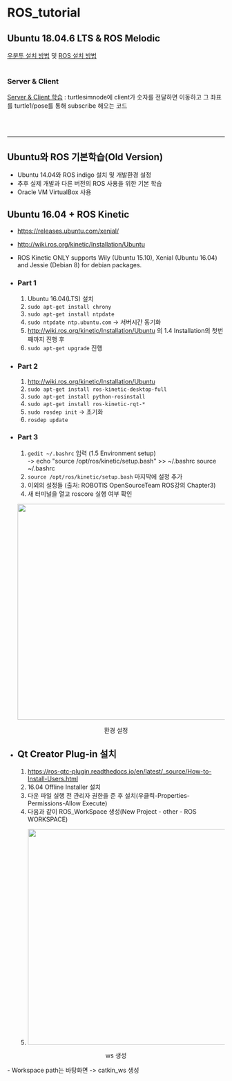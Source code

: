 # ROS_tutorial

## Ubuntu 18.04.6 LTS & ROS Melodic
[우분투 설치 방법](https://lee-jaewon.github.io/categories/Ubuntu/) 및 [ROS 설치 방법](https://lee-jaewon.github.io/categories/ROS/)<br>
<br>

### Server & Client
[Server & Client 학습](https://github.com/Lee-JaeWon/ROS_tutorial/tree/main/src/seminar_3) : turtlesimnode에 client가 숫자를 전달하면 이동하고 그 좌표를 turtle1/pose를 통해 subscribe 해오는 코드<br>


<br><br>

---
## Ubuntu와 ROS 기본학습(Old Version)
- Ubuntu 14.04와 ROS indigo 설치 및 개발환경 설정
- 추후 실제 개발과 다른 버전의 ROS 사용을 위한 기본 학습  
- Oracle VM VirtualBox 사용  

## Ubuntu 16.04 + ROS Kinetic
- https://releases.ubuntu.com/xenial/
- http://wiki.ros.org/kinetic/Installation/Ubuntu
- ROS Kinetic ONLY supports Wily (Ubuntu 15.10), Xenial (Ubuntu 16.04) and Jessie (Debian 8) for debian packages.  

- ### Part 1
  1. Ubuntu 16.04(LTS) 설치
  2. `sudo apt-get install chrony`  
  3. `sudo apt-get install ntpdate`  
  4. `sudo ntpdate ntp.ubuntu.com` -> 서버시간 동기화  
  5. http://wiki.ros.org/kinetic/Installation/Ubuntu 의 1.4 Installation의 첫번째까지 진행 후  
  6. `sudo apt-get upgrade` 진행  

- ### Part 2
  1. http://wiki.ros.org/kinetic/Installation/Ubuntu
  2. `sudo apt-get install ros-kinetic-desktop-full`
  3. `sudo apt-get install python-rosinstall`  
  4. `sudo apt-get install ros-kinetic-rqt-*`  
  5. `sudo rosdep init` -> 초기화
  6. `rosdep update` 

- ### Part 3
  1. `gedit ~/.bashrc` 입력 (1.5 Environment setup)  
  -> echo "source /opt/ros/kinetic/setup.bash" >> ~/.bashrc
source ~/.bashrc  
  2. `source /opt/ros/kinetic/setup.bash` 마지막에 설정 추가
  3. 이외의 설정들 (출처: ROBOTIS OpenSourceTeam ROS강의 Chapter3)
  4. 새 터미널을 열고 roscore 실행 여부 확인
  <p align="center"><img src="https://user-images.githubusercontent.com/72693388/108215795-0f7e9b80-7175-11eb-886e-74784c013b50.png" width="500px"></p>  
<p align="center"> 환경 설정 </p>    
 
- ## Qt Creator Plug-in 설치
  1. https://ros-qtc-plugin.readthedocs.io/en/latest/_source/How-to-Install-Users.html  
  2. 16.04 Offline Installer 설치  
  3. 다운 파일 실행 전 관리자 권한을 준 후 설치(우클릭-Properties-Permissions-Allow Execute)
  4. 다음과 같이 ROS_WorkSpace 생성(New Project - other - ROS WORKSPACE)
  5. <p align="center"><img src="https://user-images.githubusercontent.com/72693388/108312286-ce7c9a80-71f9-11eb-8270-d508dedda491.png" width="500px"></p>  
<p align="center"> ws 생성 </p>
-  Workspace path는 바탕화면 -> catkin_ws 생성  




